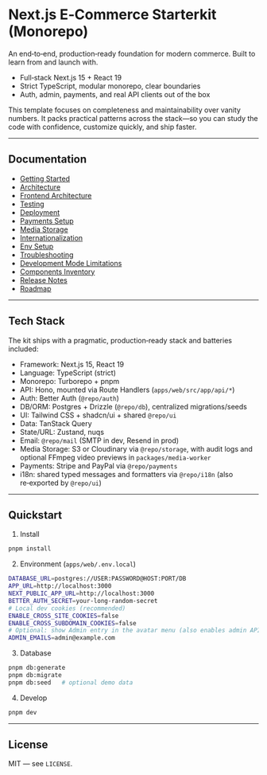 # Next.js E‑Commerce Starterkit (Monorepo)

An end‑to‑end, production‑ready foundation for modern commerce. Built to learn from and launch with.

- Full‑stack Next.js 15 + React 19
- Strict TypeScript, modular monorepo, clear boundaries
- Auth, admin, payments, and real API clients out of the box

This template focuses on completeness and maintainability over vanity numbers. It packs practical patterns across the stack—so you can study the code with confidence, customize quickly, and ship faster.

---

## Documentation

- [Getting Started](./docs/getting-started.md)
- [Architecture](./docs/architecture.md)
- [Frontend Architecture](./docs/frontend-architecture.md)
- [Testing](./docs/testing.md)
- [Deployment](./docs/deployment.md)
- [Payments Setup](./docs/payments.md)
- [Media Storage](./docs/media-storage.md)
- [Internationalization](./docs/i18n.md)
- [Env Setup](./ENV_SETUP.md)
- [Troubleshooting](./docs/troubleshooting.md)
- [Development Mode Limitations](./docs/dev-mode-limitations.md)
- [Components Inventory](./docs/components.md)
- [Release Notes](./docs/release-notes.md)
- [Roadmap](./ROADMAP.md)

---

## Tech Stack

The kit ships with a pragmatic, production‑ready stack and batteries included:

- Framework: Next.js 15, React 19
- Language: TypeScript (strict)
- Monorepo: Turborepo + pnpm
- API: Hono, mounted via Route Handlers (`apps/web/src/app/api/*`)
- Auth: Better Auth (`@repo/auth`)
- DB/ORM: Postgres + Drizzle (`@repo/db`), centralized migrations/seeds
- UI: Tailwind CSS + shadcn/ui + shared `@repo/ui`
- Data: TanStack Query
- State/URL: Zustand, nuqs
- Email: `@repo/mail` (SMTP in dev, Resend in prod)
- Media Storage: S3 or Cloudinary via `@repo/storage`, with audit logs and optional FFmpeg video previews in `packages/media-worker`
- Payments: Stripe and PayPal via `@repo/payments`
- i18n: shared typed messages and formatters via `@repo/i18n` (also re‑exported by `@repo/ui`)

---

## Quickstart

1) Install

```bash
pnpm install
```

2) Environment (`apps/web/.env.local`)

```bash
DATABASE_URL=postgres://USER:PASSWORD@HOST:PORT/DB
APP_URL=http://localhost:3000
NEXT_PUBLIC_APP_URL=http://localhost:3000
BETTER_AUTH_SECRET=your-long-random-secret
# Local dev cookies (recommended)
ENABLE_CROSS_SITE_COOKIES=false
ENABLE_CROSS_SUBDOMAIN_COOKIES=false
# Optional: show Admin entry in the avatar menu (also enables admin API access)
ADMIN_EMAILS=admin@example.com
```

3) Database

```bash
pnpm db:generate
pnpm db:migrate
pnpm db:seed   # optional demo data
```

4) Develop

```bash
pnpm dev
```

---

## License

MIT — see `LICENSE`.
